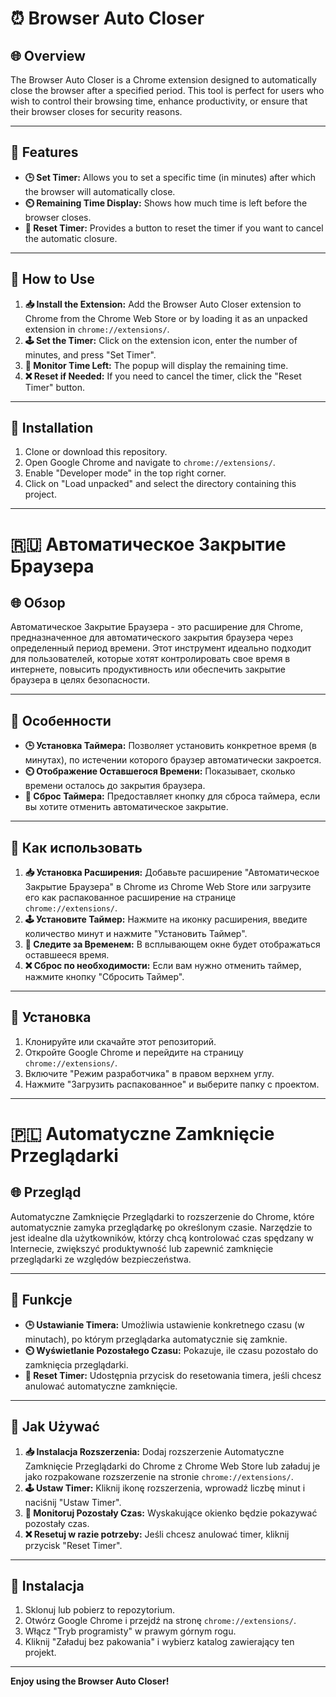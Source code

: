 # ⏰ Browser Auto Closer

## 🌐 Overview

The Browser Auto Closer is a Chrome extension designed to automatically close the browser after a specified period. This tool is perfect for users who wish to control their browsing time, enhance productivity, or ensure that their browser closes for security reasons.

---

## 🔧 Features

- **🕒 Set Timer:** Allows you to set a specific time (in minutes) after which the browser will automatically close.
- **⏲️ Remaining Time Display:** Shows how much time is left before the browser closes.
- **🔄 Reset Timer:** Provides a button to reset the timer if you want to cancel the automatic closure.

---

## 📖 How to Use

1. **📥 Install the Extension:** Add the Browser Auto Closer extension to Chrome from the Chrome Web Store or by loading it as an unpacked extension in `chrome://extensions/`.
2. **🕹️ Set the Timer:** Click on the extension icon, enter the number of minutes, and press "Set Timer".
3. **👀 Monitor Time Left:** The popup will display the remaining time.
4. **❌ Reset if Needed:** If you need to cancel the timer, click the "Reset Timer" button.

---

## 🚀 Installation

1. Clone or download this repository.
2. Open Google Chrome and navigate to `chrome://extensions/`.
3. Enable "Developer mode" in the top right corner.
4. Click on "Load unpacked" and select the directory containing this project.

---

# 🇷🇺 Автоматическое Закрытие Браузера

## 🌐 Обзор

Автоматическое Закрытие Браузера - это расширение для Chrome, предназначенное для автоматического закрытия браузера через определенный период времени. Этот инструмент идеально подходит для пользователей, которые хотят контролировать свое время в интернете, повысить продуктивность или обеспечить закрытие браузера в целях безопасности.

---

## 🔧 Особенности

- **🕒 Установка Таймера:** Позволяет установить конкретное время (в минутах), по истечении которого браузер автоматически закроется.
- **⏲️ Отображение Оставшегося Времени:** Показывает, сколько времени осталось до закрытия браузера.
- **🔄 Сброс Таймера:** Предоставляет кнопку для сброса таймера, если вы хотите отменить автоматическое закрытие.

---

## 📖 Как использовать

1. **📥 Установка Расширения:** Добавьте расширение "Автоматическое Закрытие Браузера" в Chrome из Chrome Web Store или загрузите его как распакованное расширение на странице `chrome://extensions/`.
2. **🕹️ Установите Таймер:** Нажмите на иконку расширения, введите количество минут и нажмите "Установить Таймер".
3. **👀 Следите за Временем:** В всплывающем окне будет отображаться оставшееся время.
4. **❌ Сброс по необходимости:** Если вам нужно отменить таймер, нажмите кнопку "Сбросить Таймер".

---

## 🚀 Установка

1. Клонируйте или скачайте этот репозиторий.
2. Откройте Google Chrome и перейдите на страницу `chrome://extensions/`.
3. Включите "Режим разработчика" в правом верхнем углу.
4. Нажмите "Загрузить распакованное" и выберите папку с проектом.

---

# 🇵🇱 Automatyczne Zamknięcie Przeglądarki

## 🌐 Przegląd

Automatyczne Zamknięcie Przeglądarki to rozszerzenie do Chrome, które automatycznie zamyka przeglądarkę po określonym czasie. Narzędzie to jest idealne dla użytkowników, którzy chcą kontrolować czas spędzany w Internecie, zwiększyć produktywność lub zapewnić zamknięcie przeglądarki ze względów bezpieczeństwa.

---

## 🔧 Funkcje

- **🕒 Ustawianie Timera:** Umożliwia ustawienie konkretnego czasu (w minutach), po którym przeglądarka automatycznie się zamknie.
- **⏲️ Wyświetlanie Pozostałego Czasu:** Pokazuje, ile czasu pozostało do zamknięcia przeglądarki.
- **🔄 Reset Timer:** Udostępnia przycisk do resetowania timera, jeśli chcesz anulować automatyczne zamknięcie.

---

## 📖 Jak Używać

1. **📥 Instalacja Rozszerzenia:** Dodaj rozszerzenie Automatyczne Zamknięcie Przeglądarki do Chrome z Chrome Web Store lub załaduj je jako rozpakowane rozszerzenie na stronie `chrome://extensions/`.
2. **🕹️ Ustaw Timer:** Kliknij ikonę rozszerzenia, wprowadź liczbę minut i naciśnij "Ustaw Timer".
3. **👀 Monitoruj Pozostały Czas:** Wyskakujące okienko będzie pokazywać pozostały czas.
4. **❌ Resetuj w razie potrzeby:** Jeśli chcesz anulować timer, kliknij przycisk "Reset Timer".

---

## 🚀 Instalacja

1. Sklonuj lub pobierz to repozytorium.
2. Otwórz Google Chrome i przejdź na stronę `chrome://extensions/`.
3. Włącz "Tryb programisty" w prawym górnym rogu.
4. Kliknij "Załaduj bez pakowania" i wybierz katalog zawierający ten projekt.

---

**Enjoy using the Browser Auto Closer!**

